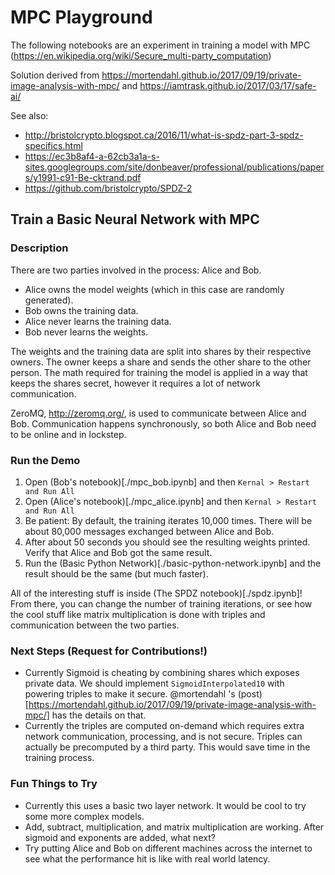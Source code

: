 # MPC Playground

The following notebooks are an experiment in training a model with MPC (https://en.wikipedia.org/wiki/Secure_multi-party_computation)

Solution derived from https://mortendahl.github.io/2017/09/19/private-image-analysis-with-mpc/
and https://iamtrask.github.io/2017/03/17/safe-ai/

See also:
- http://bristolcrypto.blogspot.ca/2016/11/what-is-spdz-part-3-spdz-specifics.html
- https://ec3b8af4-a-62cb3a1a-s-sites.googlegroups.com/site/donbeaver/professional/publications/papers/y1991-c91-Be-cktrand.pdf
- https://github.com/bristolcrypto/SPDZ-2

## Train a Basic Neural Network with MPC

### Description

There are two parties involved in the process: Alice and Bob.

- Alice owns the model weights (which in this case are randomly generated).
- Bob owns the training data.
- Alice never learns the training data.
- Bob never learns the weights.

The weights and the training data are split into shares by their respective owners. The owner keeps a share and sends the other share to the other person. The math required for training the model is applied in a way that keeps the shares secret, however it requires a lot of network communication.

ZeroMQ, http://zeromq.org/, is used to communicate between Alice and Bob. Communication happens synchronously, so both Alice and Bob need to be online and in lockstep.

### Run the Demo

1. Open (Bob's notebook)[./mpc_bob.ipynb] and then `Kernal > Restart and Run All`
2. Open (Alice's notebook)[./mpc_alice.ipynb] and then `Kernal > Restart and Run All`
3. Be patient: By default, the training iterates 10,000 times. There will be about 80,000 messages exchanged between Alice and Bob.
4. After about 50 seconds you should see the resulting weights printed. Verify that Alice and Bob got the same result.
5. Run the (Basic Python Network)[./basic-python-network.ipynb] and the result should be the same (but much faster).

All of the interesting stuff is inside (The SPDZ notebook)[./spdz.ipynb]! From there, you can change the number of training iterations, or see how the cool stuff like matrix multiplication is done with triples and communication between the two parties.

### Next Steps (Request for Contributions!)

- Currently Sigmoid is cheating by combining shares which exposes private data. We should implement `SigmoidInterpolated10` with powering triples to make it secure. @mortendahl 's (post)[https://mortendahl.github.io/2017/09/19/private-image-analysis-with-mpc/] has the details on that.
- Currently the triples are computed on-demand which requires extra network communication, processing, and is not secure. Triples can actually be precomputed by a third party. This would save time in the training process.

### Fun Things to Try

- Currently this uses a basic two layer network. It would be cool to try some more complex models.
- Add, subtract, multiplication, and matrix multiplication are working. After sigmoid and exponents are added, what next?
- Try putting Alice and Bob on different machines across the internet to see what the performance hit is like with real world latency.
